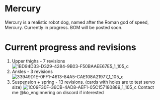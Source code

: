 # Mercury
Mercury is a realistic robot dog, named after the Roman god of speed, Mercury.
Currently in progress.
BOM will be posted soon.
# Current progress and revisions
1. Upper thighs - 7 revisions
![1BD94D33-D329-4284-9B03-F50BAAEE67E5_1_105_c](https://github.com/KO-engineering/Mercury/assets/140460567/b5ac52a4-6fa6-440e-b1f6-ce9582dded6d)
2. Ankles - 3 revisions
![33949D1E-0FF1-4613-84A5-CAE108A21977_1_105_c](https://github.com/KO-engineering/Mercury/assets/140460567/0fb8239a-613c-4f99-ad27-775d77f95ac5)
3. Suspension + spring - 13 revisions. (cards with holes are to test servo size)
![1C09F30F-36CB-4AD8-AEF1-05C157180889_1_105_c](https://github.com/KO-engineering/Mercury/assets/140460567/de6b6ec6-acc9-4e12-8f3b-8061be47e4a8)
Contact me @ko_enginnering on discord if interested
